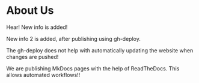 # About Us

Hear!
New info is added!

New info 2 is added, after publishing using gh-deploy.

The gh-deploy does not help with automatically updating the website when changes are pushed!

We are publishing MkDocs pages with the help of ReadTheDocs. This allows automated workflows!!